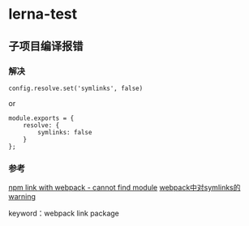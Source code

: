 # lerna-test

## 子项目编译报错

### 解决
```
config.resolve.set('symlinks', false)
```
or
```
module.exports = {
    resolve: {
        symlinks: false
    }
};
```
### 参考

[npm link with webpack - cannot find module](https://stackoverflow.com/questions/37769228/npm-link-with-webpack-cannot-find-module)
[webpack中对symlinks的warning](https://webpack.docschina.org/configuration/module/#rule-conditions)

keyword：webpack link package
